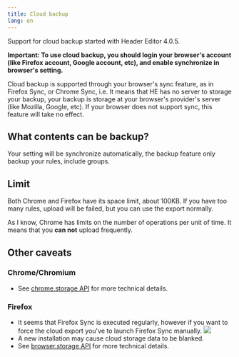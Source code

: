 ```yaml
---
title: Cloud backup
lang: en
---
```


Support for cloud backup started with Header Editor 4.0.5.

**Important: To use cloud backup, you should login your browser's account (like Firefox account, Google account, etc), and enable synchronize in browser's setting.**

Cloud backup is supported through your browser's sync feature, as in Firefox Sync, or Chrome Sync, i.e. It means that HE has no server to storage your backup, your backup is storage at your browser's provider's server (like Mozilla, Google, etc). If your browser does not support sync, this feature will take no effect.

## What contents can be backup?

Your setting will be synchronize automatically, the backup feature only backup your rules, include groups.

## Limit

Both Chrome and Firefox have its space limit, about 100KB. If you have too many rules, upload will be failed, but you can use the export normally.

As I know, Chrome has limits on the number of operations per unit of time. It means that you **can not** upload frequently.

## Other caveats

### Chrome/Chromium

* See [chrome.storage API](https://developer.chrome.com/extensions/storage#property-sync) for more technical details.

### Firefox

* It seems that Firefox Sync is executed regularly, however if you want to force the cloud export you've to launch Firefox Sync manually.
![](https://user-images.githubusercontent.com/886325/41821498-e081fe7e-77e1-11e8-81de-03a09d826cb9.png)
* A new installation may cause cloud storage data to be blanked.
* See [browser.storage API](https://developer.mozilla.org/en-US/docs/Mozilla/Add-ons/WebExtensions/API/storage) for more technical details.